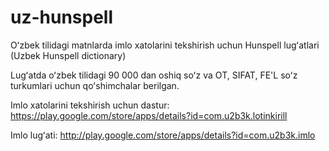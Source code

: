 # uz-hunspell
Oʻzbek tilidagi matnlarda imlo xatolarini tekshirish uchun Hunspell lugʻatlari (Uzbek Hunspell dictionary)

Lugʻatda oʻzbek tilidagi 90 000 dan oshiq soʻz va OT, SIFAT, FE'L soʻz turkumlari uchun qoʻshimchalar berilgan.

Imlo xatolarini tekshirish uchun dastur: https://play.google.com/store/apps/details?id=com.u2b3k.lotinkirill

Imlo lugʻati: http://play.google.com/store/apps/details?id=com.u2b3k.imlo
